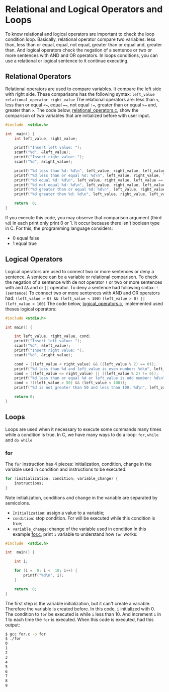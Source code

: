 # Relational and Logical Operators and Loops
To know relational and logical operators are important to check the loop condition loop. Basically, relational operator compare two variables: less than, less than or equal, equal, not equal, greater than or equal and, greater than. And logical operators check the negation of a sentence or two or more sentences with AND and OR operators. In loops conditions, you can use a relational or logical sentence to it continue executing.

## Relational Operators
Relational operators are used to compare variables. It compare the left side with right side. These comparisons has the following syntax:
`left_value relational_operator right_value`
The relational operators are: less than `<`, less than or equal `<=`, equal `==`, not equal `!=`, greater than or equal `>=` and, greater than `>`. The code below,  [relational_operators.c](https://github.com/emersonnaka/C/blob/master/Beginner/03%20-%20Relational%20Operators%20and%20Loops/relational_operators.c), show the comparison of two variables that are initialized before with user input.
```c
#include  <stdio.h>

int  main() {
    int left_value, right_value;

    printf("Insert left value: ");
    scanf("%d", &left_value);
    printf("Insert right value: ");
    scanf("%d", &right_value);

    printf("%d less than %d: %d\n", left_value, right_value, left_value < right_value);
    printf("%d less than or equal %d: %d\n", left_value, right_value, left_value <= right_value);
    printf("%d equal %d: %d\n", left_value, right_value, left_value == right_value);
    printf("%d not equal %d: %d\n", left_value, right_value, left_value != right_value);
    printf("%d greater than or equal %d: %d\n", left_value, right_value, left_value >= right_value);
    printf("%d greater than %d: %d\n", left_value, right_value, left_value > right_value);

    return  0;
}
```
If you execute this code, you may observe that comparison argument (third `%d`) in each print only print 0 or 1. It occur because there isn't boolean type in C. For this, the programming language considers:
* 0 equal false
* 1 equal true

## Logical Operators
Logical operators are used to connect two or more sentences or deny a sentence. A sentece can be a variable or relational comparison.
To check the negation of a sentence with de not operator `!` or two or more sentences with and `&&` and or `||` operator. To deny a sentence had following sintax:
`!(sentence)`
To connect two or more sentences with AND and OR operators had:
`(left_value > 0) && (left_value < 100)`
`(left_value > 0) || (left_value < 100)`
The code below, [logical_operators.c](https://github.com/emersonnaka/C/blob/master/Beginner/03%20-%20Relational%20and%20Logical%20Operators%20and%20Loops/logical_operators.c), implemented used theses logical operators:
```c
#include <stdio.h>

int main() {

    int left_value, right_value, cond;
    printf("Insert left value: ");
    scanf("%d", &left_value);
    printf("Insert right value: ");
    scanf("%d", &right_value);

    cond = ((left_value < right_value) && ((left_value % 2) == 0));
    printf("%d less than %d and left_value is even number: %d\n", left_value, right_value, cond);
    cond = ((left_value <= right_value) || ((left_value % 2) != 0));
    printf("%d less than or equal %d or left_value is odd number: %d\n", left_value, right_value, cond);
    cond = !((left_value > 50) && (left_value < 100));
    printf("%d is not greater than 50 and less than 100: %d\n", left_value, cond);

    return 0;
}
```

## Loops
Loops are used when it necessary to execute some commands many times while a condition is true. In C, we have many ways to do a loop: `for`, `while` and `do while`

### for
The `for` instruction has 4 pieces: initialization, condition, change in the variable used in condition and instructions to be executed:
```c
for (initialization; condition; variable_change) {
    instructions;
}
```
Note initialization, conditions and change in the variable are separated by semicolons.
* `Initialization`: assign a value to a variable;
* `condition`: stop condition. For will be executed while this condition is true;
* `variable_change`: change of the variable used in condition
In this example [for.c](https://github.com/emersonnaka/C/blob/master/Beginner/03%20-%20Relational%20and%20Logical%20Operators%20and%20Loops/for.c), print `i` variable to understand how `for` works:
```c
#include  <stdio.h>

int  main() {

    int i;

    for (i =  0; i <  10; i++) {
        printf("%d\n", i);
    }

    return  0;
}
```
The first step is the variable initialization, but it can't create a variable. Therefore the variable is created before. In this code, `i` initialized with 0. The condition to `for` be executed is while `i` less than 10. And increment `i` in 1 to each time the `for`  is executed.
When this code is executed, had this output:
```bash
$ gcc for.c -o for
$ ./for
0
1
2
3
4
5
6
7
8
9
```
